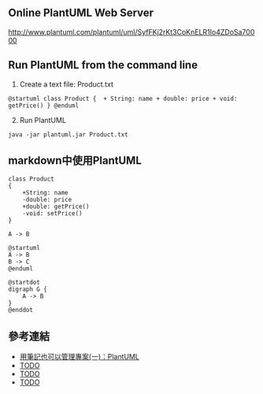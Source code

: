 Online PlantUML Web Server
--------------------------

http://www.plantuml.com/plantuml/uml/SyfFKj2rKt3CoKnELR1Io4ZDoSa70000


Run PlantUML from the command line
----------------------------------

1. Create a text file: Product.txt

`
@startuml
class Product
{ 
	+ String: name
	+ double: price
    + void: getPrice()
}
@enduml
`

2. Run PlantUML

`java -jar plantuml.jar Product.txt`


markdown中使用PlantUML
---------------------
```puml
class Product
{
	+String: name
	-double: price
	+double: getPrice()
	-void: setPrice()
}
```


```puml
A -> B
```

```puml
@startuml
A -> B
B -> C
@enduml
```

```puml
@startdot
digraph G {
    A -> B
}
@enddot
```


參考連結
------

* [用筆記也可以管理專案(一)：PlantUML](https://jonny-huang.github.io/projects/01_plantuml/)
* [TODO](http://TODO/TODO/)
* [TODO](http://TODO/TODO/)
* [TODO](http://TODO/TODO/)
